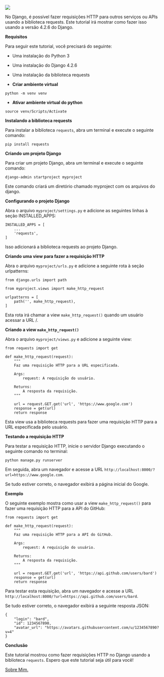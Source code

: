 ![](https://dkrn4sk0rn31v.cloudfront.net/uploads/2020/11/consumindo-api-python.png)

No Django, é possível fazer requisições HTTP para outros serviços ou APIs usando a biblioteca requests. Este tutorial irá mostrar como fazer isso usando a versão 4.2.6 do Django.

**Requisitos**

Para seguir este tutorial, você precisará do seguinte:

- Uma instalação do Python 3
- Uma instalação do Django 4.2.6
- Uma instalação da biblioteca requests

- **Criar ambiente virtual**

```
python -m venv venv
```

- **Ativar ambiente virtual do python**
```
source venv/Scripts/Activate
```

**Instalando a biblioteca requests**

Para instalar a biblioteca `requests`, abra um terminal e execute o seguinte comando:

```
pip install requests
```
**Criando um projeto Django**

Para criar um projeto Django, abra um terminal e execute o seguinte comando:

```
django-admin startproject myproject
```
Este comando criará um diretório chamado myproject com os arquivos do django.

**Configurando o projeto Django**

Abra o arquivo `myproject/settings.py` e adicione as seguintes linhas à seção INSTALLED_APPS:


```
INSTALLED_APPS = [
    ...
    'requests',
]
```
Isso adicionará a biblioteca requests ao projeto Django.

**Criando uma view para fazer a requisição HTTP**

Abra o arquivo `myproject/urls.py` e adicione a seguinte rota à seção urlpatterns:

```
from django.urls import path

from myproject.views import make_http_request

urlpatterns = [
    path('', make_http_request),
]
```

Esta rota irá chamar a view `make_http_request()` quando um usuário acessar a URL /.

**Criando a view `make_http_request()`**

Abra o arquivo `myproject/views.py` e adicione a seguinte view:


```
from requests import get

def make_http_request(request):
    """
    Faz uma requisição HTTP para a URL especificada.

    Args:
        request: A requisição do usuário.

    Returns:
        A resposta da requisição.
    """

    url = request.GET.get('url', 'https://www.google.com')
    response = get(url)
    return response
```

Esta view usa a biblioteca requests para fazer uma requisição HTTP para a URL especificada pelo usuário.

**Testando a requisição HTTP**

Para testar a requisição HTTP, inicie o servidor Django executando o seguinte comando no terminal:

```
python manage.py runserver
```
Em seguida, abra um navegador e acesse a URL `http://localhost:8000/?url=https://www.google.com`.

Se tudo estiver correto, o navegador exibirá a página inicial do Google.

**Exemplo**

O seguinte exemplo mostra como usar a view `make_http_request()` para fazer uma requisição HTTP para a API do GitHub:


```
from requests import get

def make_http_request(request):
    """
    Faz uma requisição HTTP para a API do GitHub.

    Args:
        request: A requisição do usuário.

    Returns:
        A resposta da requisição.
    """

    url = request.GET.get('url', 'https://api.github.com/users/bard')
    response = get(url)
    return response
```

Para testar esta requisição, abra um navegador e acesse a URL `http://localhost:8000/?url=https://api.github.com/users/bard`.

Se tudo estiver correto, o navegador exibirá a seguinte resposta JSON:

```
{
    "login": "bard",
    "id": 1234567890,
    "avatar_url": "https://avatars.githubusercontent.com/u/1234567890?v=4"
}
```


**Conclusão**

Este tutorial mostrou como fazer requisições HTTP no Django usando a biblioteca `requests`.
Espero que este tutorial seja útil para você!

[Sobre Mim.](https://bit.ly/3o0CAdw)
